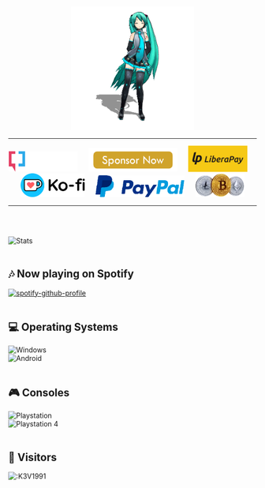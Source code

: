 <div id="header" align="center">
  <img src="https://github.com/K3V1991/K3V1991/blob/main/AGirlDancing.gif" width="250"/>
</div>
<hr>
<p align="center">
<a href="https://forum.xda-developers.com/t/tool-windows-adb-fastboot-march-2022.3944288/" alt="XDA Profile"><img src="https://github.com/K3V1991/K3V1991/blob/main/XDA.png" width="140"></a>
&emsp;
<a href="https://github.com/sponsors/K3V1991" alt="Sponsor"><img src="https://github.com/K3V1991/K3V1991/blob/main/Sponsor.png" width="180"></a>
&emsp;
<a href="https://liberapay.com/K3V1991" alt="LiberaPay"><img src="https://github.com/K3V1991/K3V1991/blob/main/LiberaPay.png" width="120"></a>
&emsp;
<a href="https://ko-fi.com/k3v1991" alt="Ko-fi"><img src="https://github.com/K3V1991/K3V1991/blob/main/Ko-fi.png" width="130"></a>
&emsp;
<a href="https://www.paypal.com/cgi-bin/webscr?cmd=_s-xclick&hosted_button_id=HW8B98TVDLKWA" alt="PayPal"><img src="https://github.com/K3V1991/K3V1991/blob/main/PayPal.png" width="180"></a>
&emsp;
<a href="https://github.com/K3V1991/Donate-Crypto" alt="Crypto"><img src="https://github.com/K3V1991/K3V1991/blob/main/Crypto.png" width="100"></a>
<hr>
<br />
<br />
 
![Stats](https://github-readme-stats.vercel.app/api?username=K3V1991&show_icons=true&theme=dark)
<br />
<br />

## 🎶 Now playing on Spotify
[![spotify-github-profile](https://spotify-github-profile.vercel.app/api/view?uid=11137358597&cover_image=true&theme=novatorem&show_offline=false&background_color=121212&interchange=false&bar_color=53b14f&bar_color_cover=false)](https://github.com/kittinan/spotify-github-profile)
<br />
<br />

## 💻 Operating Systems
![Windows](https://img.shields.io/badge/Windows-0078D6?style=for-the-badge&logo=windows&logoColor=white)<br>
![Android](https://img.shields.io/badge/Android-3DDC84?style=for-the-badge&logo=android&logoColor=white)
<br />
<br />

## 🎮 Consoles
![Playstation](https://img.shields.io/badge/Playstation-003791?style=for-the-badge&logo=playstation&logoColor=white)<br>
![Playstation 4](https://img.shields.io/badge/Playstation%204-003791?style=for-the-badge&logo=playstation-4&logoColor=white)
<br />
<br />

## 🐾 Visitors
![:K3V1991](https://count.getloli.com/get/@:K3V1991?theme=rule34)
